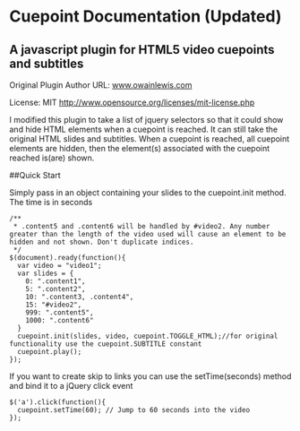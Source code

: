 # Cuepoint Documentation (Updated)

## A javascript plugin for HTML5 video cuepoints and subtitles

Original Plugin Author URL: www.owainlewis.com

License: MIT
http://www.opensource.org/licenses/mit-license.php

I modified this plugin to take a list of jquery selectors so that it could show and hide HTML elements when a cuepoint is reached. It can still take the original HTML slides and subtitles. When a cuepoint is reached, all cuepoint elements are hidden, then the element(s) associated with the cuepoint reached is(are) shown.

##Quick Start

Simply pass in an object containing your slides to the cuepoint.init method. The time is in seconds

    /**
     * .content5 and .content6 will be handled by #video2. Any number greater than the length of the video used will cause an element to be hidden and not shown. Don't duplicate indices.
     */
	$(document).ready(function(){
      var video = "video1";
	  var slides = {
        0: ".content1",
        5: ".content2",
        10: ".content3, .content4",
        15: "#video2",
        999: ".content5",
        1000: ".content6"
      }
	  cuepoint.init(slides, video, cuepoint.TOGGLE_HTML);//for original functionality use the cuepoint.SUBTITLE constant
	  cuepoint.play();
	});

If you want to create skip to links you can use the setTime(seconds) method and bind it to a jQuery click event

	$('a').click(function(){
	  cuepoint.setTime(60); // Jump to 60 seconds into the video
	});


